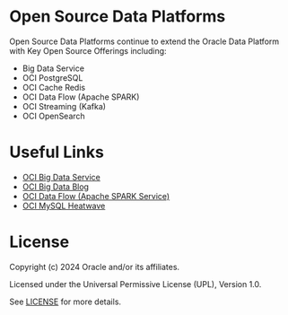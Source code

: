 # Open Source Data Platforms 

Open Source Data Platforms continue to extend the Oracle Data Platform with Key Open Source Offerings including:

- Big Data Service
- OCI PostgreSQL
- OCI Cache Redis
- OCI Data Flow (Apache SPARK)
- OCI Streaming (Kafka)
- OCI OpenSearch

# Useful Links

- [OCI Big Data Service ](https://www.oracle.com/uk/big-data/big-data-service/)
- [OCI Big Data Blog](https://blogs.oracle.com/bigdata)
- [OCI Data Flow (Apache SPARK Service)](https://www.oracle.com/uk/big-data/data-flow/)
- [OCI MySQL Heatwave](https://www.oracle.com/uk/mysql/)

# License

Copyright (c) 2024 Oracle and/or its affiliates.

Licensed under the Universal Permissive License (UPL), Version 1.0.

See [LICENSE](https://github.com/oracle-devrel/technology-engineering/blob/main/LICENSE) for more details.
